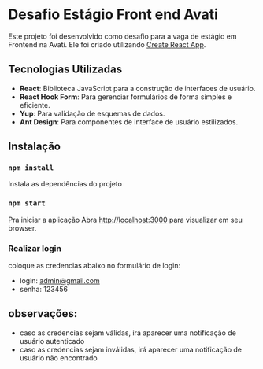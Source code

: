 # Desafio Estágio Front end Avati

Este projeto foi desenvolvido como desafio para a vaga de estágio em Frontend na Avati.
Ele foi criado utilizando [Create React App](https://github.com/facebook/create-react-app).


## Tecnologias Utilizadas

- **React**: Biblioteca JavaScript para a construção de interfaces de usuário.
- **React Hook Form**: Para gerenciar formulários de forma simples e eficiente.
- **Yup**: Para validação de esquemas de dados.
- **Ant Design**: Para componentes de interface de usuário estilizados.


## Instalação

### `npm install`
Instala as dependências do projeto

### `npm start`
Pra iniciar a aplicação
Abra [http://localhost:3000](http://localhost:3000) para visualizar em seu browser.

### Realizar login
coloque as credencias abaixo no formulário de login:
- login: admin@gmail.com
- senha: 123456

## observações: 
- caso as credencias sejam válidas, irá aparecer uma notificação de usuário autenticado
- caso as credencias sejam inválidas, irá aparecer uma notificação de usuário não encontrado
